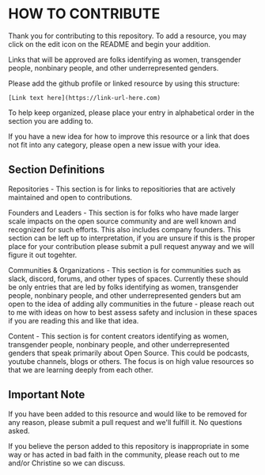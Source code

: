 # HOW TO CONTRIBUTE

Thank you for contributing to this repository.  To add a resource, you may click on the edit icon on the README and begin your addition.

Links that will be approved are folks identifying as women, transgender people, nonbinary people, and other underrepresented genders.

Please add the github profile or linked resource by using this structure:
```text
[Link text here](https://link-url-here.com)
```
To help keep organized, please place your entry in alphabetical order in the section you are adding to.

If you have a new idea for how to improve this resource or a link that does not fit into any category, please open a new issue with your idea.

## Section Definitions

Repositories - This section is for links to repositiories that are actively maintained and open to contributions.

Founders and Leaders - This section is for folks who have made larger scale impacts on the open source community and are well known and recognized for such efforts. This also includes company founders.  This section can be left up to interpretation, if you are unsure if this is the proper place for your contribution please submit a pull request anyway and we will figure it out togehter.

Communities & Organizations - This section is for communities such as slack, discord, forums, and other types of spaces. Currently these should be only entries that are led by folks identifying as women, transgender people, nonbinary people, and other underrepresented genders but am open to the idea of adding ally communities in the future - please reach out to me with ideas on how to best assess safety and inclusion in these spaces if you are reading this and like that idea.

Content - This section is for content creators identifying as women, transgender people, nonbinary people, and other underrepresented genders that speak primarily about Open Source. This could be podcasts, youtube channels, blogs or others.  The focus is on high value resources so that we are learning deeply from each other.

## Important Note

If you have been added to this resource and would like to be removed for any reason, please submit a pull request and we'll fulfill it. No questions asked.

If you believe the person added to this repository is inappropriate in some way or has acted in bad faith in the community, please reach out to me and/or Christine so we can discuss.


